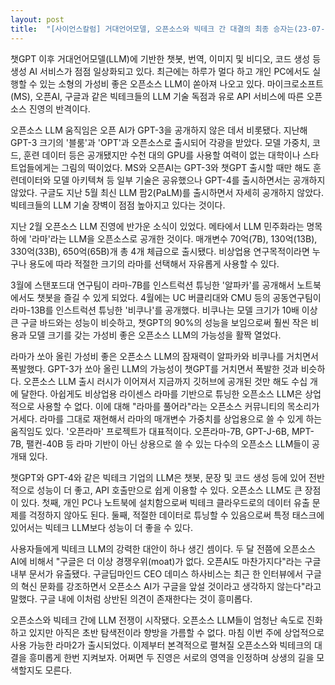 ```yaml
---
layout: post
title:  "[사이언스칼럼] 거대언어모델, 오픈소스와 빅테크 간 대결의 최종 승자는(23-07-21)"
---
```


챗GPT 이후 거대언어모델(LLM)에 기반한 챗봇, 번역, 이미지 및 비디오, 코드 생성 등 생성 AI 서비스가 점점 일상화되고 있다. 최근에는 하루가 멀다 하고 개인 PC에서도 실행할 수 있는 소형의 가성비 좋은 오픈소스 LLM이 쏟아져 나오고 있다. 마이크로소프트(MS), 오픈AI, 구글과 같은 빅테크들의 LLM 기술 독점과 유로 API 서비스에 따른 오픈소스 진영의 반격이다.

오픈소스 LLM 움직임은 오픈 AI가 GPT-3을 공개하지 않은 데서 비롯됐다. 지난해 GPT-3 크기의 '블룸'과 'OPT'과 오픈소스로 출시되어 각광을 받았다. 모델 가중치, 코드, 훈련 데이터 등은 공개됐지만 수천 대의 GPU를 사용할 여력이 없는 대학이나 스타트업들에게는 그림의 떡이었다. MS와 오픈AI는 GPT-3와 챗GPT 출시할 때만 해도 훈련데이터와 모델 아키텍쳐 등 일부 기술은 공유했으나 GPT-4를 출시하면서는 공개하지 않았다. 구글도 지난 5월 최신 LLM 팜2(PaLM)를 출시하면서 자세히 공개하지 않았다. 빅테크들의 LLM 기술 장벽이 점점 높아지고 있다는 것이다.

지난 2월 오픈소스 LLM 진영에 반가운 소식이 있었다. 메타에서 LLM 민주화라는 명목하에 '라마'라는 LLM을 오픈소스로 공개한 것이다. 매개변수 70억(7B), 130억(13B), 330억(33B), 650억(65B)개 총 4개 체급으로 출시됐다. 비상업용 연구목적이라면 누구나 용도에 따라 적절한 크기의 라마를 선택해서 자유롭게 사용할 수 있다.

3월에 스탠포드대 연구팀이 라마-7B를 인스트럭션 튜닝한 '알파카'를 공개해서 노트북에서도 챗봇을 즐길 수 있게 되었다. 4월에는 UC 버클리대와 CMU 등의 공동연구팀이 라마-13B를 인스트럭션 튜닝한 '비쿠나'를 공개했다. 비쿠나는 모델 크기가 10배 이상 큰 구글 바드와는 성능이 비슷하고, 챗GPT의 90%의 성능을 보임으로써 훨씬 작은 비용과 모델 크기를 갖는 가성비 좋은 오픈소스 LLM의 가능성을 활짝 열었다.

라마가 쏘아 올린 가성비 좋은 오픈소스 LLM의 잠재력이 알파카와 비쿠나를 거치면서 폭발했다. GPT-3가 쏘아 올린 LLM의 가능성이 챗GPT를 거치면서 폭발한 것과 비슷하다. 오픈소스 LLM 출시 러시가 이어져서 지금까지 깃허브에 공개된 것만 해도 수십 개에 달한다. 아쉽게도 비상업용 라이센스 라마를 기반으로 튜닝한 오픈소스 LLM은 상업적으로 사용할 수 없다. 이에 대해 "라마를 풀어라"라는 오픈소스 커뮤니티의 목소리가 거세다. 라마를 그대로 재현해서 라마의 매개변수 가중치를 상업용으로 쓸 수 있게 하는 움직임도 있다. '오픈라마' 프로젝트가 대표적이다. 오픈라마-7B, GPT-J-6B, MPT-7B, 팰컨-40B 등 라마 기반이 아닌 상용으로 쓸 수 있는 다수의 오픈소스 LLM들이 공개돼 있다.

챗GPT와 GPT-4와 같은 빅테크 기업의 LLM은 챗봇, 문장 및 코드 생성 등에 있어 전반적으로 성능이 더 좋고, API 호출만으로 쉽게 이용할 수 있다. 오픈소스 LLM도 큰 장점이 있다. 첫째, 개인 PC나 노트북에 설치함으로써 빅테크 클라우드로의 데이터 유출 문제를 걱정하지 않아도 된다. 둘째, 적절한 데이터로 튜닝할 수 있음으로써 특정 태스크에 있어서는 빅테크 LLM보다 성능이 더 좋을 수 있다.

사용자들에게 빅테크 LLM의 강력한 대안이 하나 생긴 셈이다. 두 달 전쯤에 오픈소스 AI에 비해서 "구글은 더 이상 경쟁우위(moat)가 없다. 오픈AI도 마찬가지다"라는 구글 내부 문서가 유출됐다. 구글딥마인드 CEO 데미스 하사비스는 최근 한 인터뷰에서 구글의 혁신 문화를 강조하면서 오픈소스 AI가 구글을 앞설 것이라고 생각하지 않는다"라고 말했다. 구글 내에 이처럼 상반된 의견이 존재한다는 것이 흥미롭다.

오픈소스와 빅테크 간에 LLM 전쟁이 시작됐다. 오픈소스 LLM들이 엄청난 속도로 진화하고 있지만 아직은 초반 탐색전이라 향방을 가름할 수 없다. 마침 이번 주에 상업적으로 사용 가능한 라마2가 출시되었다. 이제부터 본격적으로 펼쳐질 오픈소스와 빅테크의 대결을 흥미롭게 한번 지켜보자. 어쩌면 두 진영은 서로의 영역을 인정하며 상생의 길을 모색할지도 모른다.
